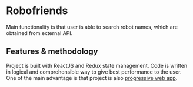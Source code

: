 # Robofriends

Main functionality is that user is able to search robot names, which are obtained from external API.

## Features & methodology

Project is built with ReactJS and Redux state management. Code is written in logical and comprehensible way to give best performance to the user. One of the main advantage is that project is also [progressive web app](https://developers.google.com/web/progressive-web-apps/).
